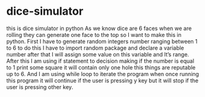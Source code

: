 # dice-simulator
this is dice simulator in python
As we know dice are 6 faces when we are rolling they can generate one face to the top so I want to make this in python.
First I have to generate random integers number ranging between 1 to 6 to do this I have to import random package and declare a variable number after that I will assign some value on this variable and It’s range.
After this I am using if statement to decision making if the number is equal to 1 print some square it will contain only one hole this things are reputable up to 6.
And I am using while loop to iterate the program when once running this program it will continue if the user is pressing y key but it will stop if the user is pressing other key.
